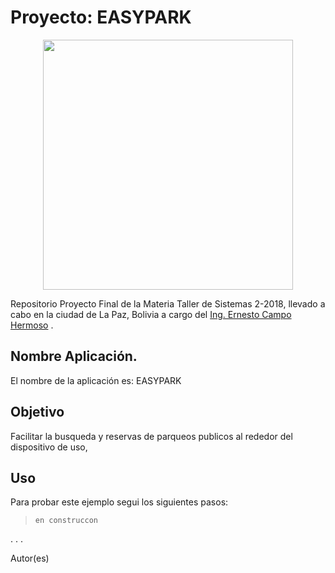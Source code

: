 Proyecto: EASYPARK
===
<div align="center">
    <center>
        <img src="https://assets.simpleviewcms.com/simpleview/image/fetch/c_fill,h_396,q_75,w_704/https://res.cloudinary.com/simpleview/image/upload/crm/vancouverbc/PARK-LOGO-5fb147a25056b3a_5fb148e0-5056-b3a8-492c8f259b50ec6f.jpg" width="400px"/>
    </center>
</div>

Repositorio Proyecto Final de la Materia Taller de Sistemas 2-2018, llevado a cabo en la ciudad de La Paz, Bolivia a cargo del <a target="_blank" href="http://github.com/ernestomar">Ing. Ernesto Campo Hermoso</a> .

Nombre Aplicación.
---
El nombre de la aplicación es: EASYPARK

Objetivo
---
Facilitar la busqueda y reservas de parqueos publicos al rededor del dispositivo de uso,


Uso
---------
Para probar este ejemplo segui los siguientes pasos:
>
>     en construccon

.
.
.

Autor(es)
